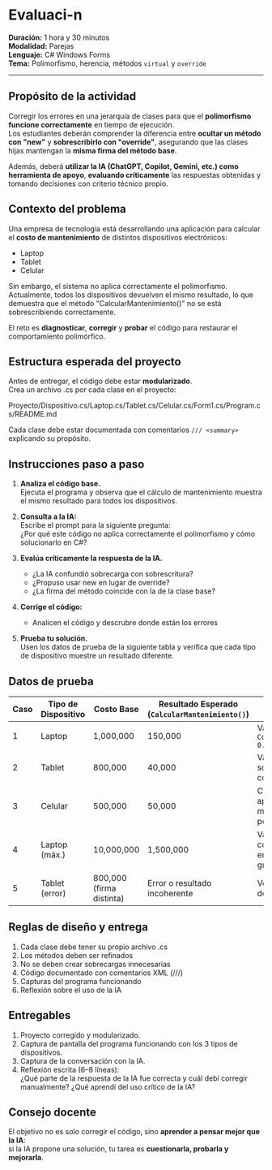 # Evaluaci-n

**Duración:** 1 hora y 30 minutos  
**Modalidad:** Parejas  
**Lenguaje:** C# Windows Forms  
**Tema:** Polimorfismo, herencia, métodos `virtual` y `override`  

---

## Propósito de la actividad

Corregir los errores en una jerarquía de clases para que el **polimorfismo funcione correctamente** en tiempo de ejecución.  
Los estudiantes deberán comprender la diferencia entre **ocultar un método con "new"** y **sobrescribirlo con "override"**, asegurando que las clases hijas mantengan la **misma firma del método base**.

Además, deberá **utilizar la IA (ChatGPT, Copilot, Gemini, etc.) como herramienta de apoyo**, **evaluando críticamente** las respuestas obtenidas y tomando decisiones con criterio técnico propio.



## Contexto del problema

Una empresa de tecnología está desarrollando una aplicación para calcular el **costo de mantenimiento** de distintos dispositivos electrónicos:

- Laptop  
- Tablet  
- Celular  

Sin embargo, el sistema no aplica correctamente el polimorfismo.  
Actualmente, todos los dispositivos devuelven el mismo resultado, lo que demuestra que el método "CalcularMantenimiento()" no se está sobrescribiendo correctamente.

El reto es **diagnosticar**, **corregir** y **probar** el código para restaurar el comportamiento polimórfico.



## Estructura esperada del proyecto

Antes de entregar, el código debe estar **modularizado**.  
Crea un archivo .cs por cada clase en el proyecto:

Proyecto/Dispositivo.cs/Laptop.cs/Tablet.cs/Celular.cs/Form1.cs/Program.cs/README.md


Cada clase debe estar documentada con comentarios `/// <summary>` explicando su propósito.



## Instrucciones paso a paso

1. **Analiza el código base.**  
   Ejecuta el programa y observa que el cálculo de mantenimiento muestra el mismo resultado para todos los dispositivos.

2. **Consulta a la IA:**  
   Escribe el prompt para la siguiente pregunta:  
   ¿Por qué este código no aplica correctamente el polimorfismo y cómo solucionarlo en C#?

3. **Evalúa críticamente la respuesta de la IA.**  
   - ¿La IA confundió sobrecarga con sobrescritura?  
   - ¿Propuso usar new en lugar de override?  
   - ¿La firma del método coincide con la de la clase base?

4. **Corrige el código:**  
   - Analicen el código y descrubre donde están los errores

5. **Prueba tu solución.**  
   Usen los datos de prueba de la siguiente tabla y verifica que cada tipo de dispositivo muestre un resultado diferente.



## Datos de prueba

| Caso | Tipo de Dispositivo | Costo Base | Resultado Esperado (`CalcularMantenimiento()`) | Propósito |
|------|----------------------|-------------|-----------------------------------------------|------------|
| 1 | Laptop | 1,000,000 | 150,000 | Validar fórmula `CostoBase * 0.15` |
| 2 | Tablet | 800,000 | 40,000 | Validar sobrescritura con `override` |
| 3 | Celular | 500,000 | 50,000 | Confirmar aplicación del método polimórfico |
| 4 | Laptop (máx.) | 10,000,000 | 1,500,000 | Validar comportamiento en valores grandes |
| 5 | Tablet (error) | 800,000 (firma distinta) | Error o resultado incoherente | Verificar ruptura de polimorfismo |



## Reglas de diseño y entrega

1. Cada clase debe tener su propio archivo .cs  
2. Los métodos deben ser refinados  
3. No se deben crear sobrecargas innecesarias  
4. Código documentado con comentarios XML (///)  
5. Capturas del programa funcionando  
6. Reflexión sobre el uso de la IA



## Entregables

1. Proyecto corregido y modularizado.  
2. Captura de pantalla del programa funcionando con los 3 tipos de dispositivos.  
3. Captura de la conversación con la IA.  
4. Reflexión escrita (6–8 líneas):  
   ¿Qué parte de la respuesta de la IA fue correcta y cuál debí corregir manualmente? ¿Qué aprendí del uso crítico de la IA?



## Consejo docente
El objetivo no es solo corregir el código, sino **aprender a pensar mejor que la IA**:  
si la IA propone una solución, tu tarea es **cuestionarla, probarla y mejorarla**.



